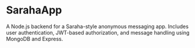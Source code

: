 # SarahaApp
 A Node.js backend for a Saraha-style anonymous messaging app. Includes user authentication, JWT-based authorization, and message handling using MongoDB and Express.
